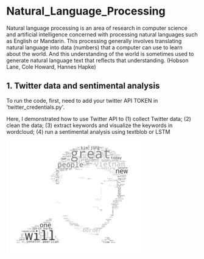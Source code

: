 # Natural_Language_Processing

Natural language processing is an area of research in computer science and artificial intelligence concerned with processing natural languages such as English or Mandarin. This processing generally involves translating natural language into data (numbers) that a computer can use to learn about the world. And this understanding of the world is sometimes used to generate natural language text that reflects that understanding. (Hobson Lane, Cole Howard, Hannes Hapke)

## 1. Twitter data and sentimental analysis

To run the code, first, need to add your twitter API TOKEN in 'twitter_credentials.py'.

Here, I demonstrated how to use Twitter API to (1) collect Twitter data; (2) clean the data; (3) extract keywords and visualize the keywords in wordcloud; (4) run a sentimental analysis using textblob or LSTM

<img src=Twitter/example.png height = 300>
